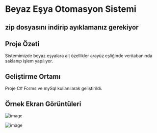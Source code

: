 # Beyaz Eşya Otomasyon Sistemi
## zip dosyasını indirip ayıklamanız gerekiyor

## Proje Özeti 
Sistemimizde beyaz eşyalara ait özellikler arayüz eşliğinde veritabanında saklanıp işlem yapılıyor.


## Geliştirme Ortamı
Proje C# Forms ve mySql kullanılarak geliştirildi. 


## Örnek Ekran Görüntüleri

![image](https://github.com/emrebktas/b_EsyaOtomasyon/assets/114289134/946d9875-d93f-4196-b46a-271579d2490e)

![image](https://github.com/emrebktas/b_EsyaOtomasyon/assets/114289134/07165035-01be-4a7c-b523-02ca771a20ff)



